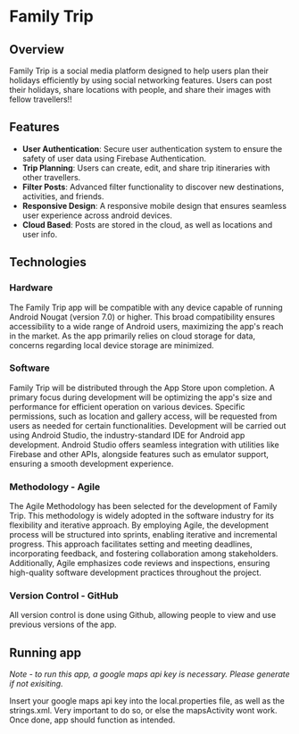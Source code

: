 # Family Trip

## Overview
Family Trip is a social media platform designed to help users plan their holidays efficiently by using social networking features. Users can post their holidays, share locations with people, and share their images with fellow travellers!!

## Features
- **User Authentication**: Secure user authentication system to ensure the safety of user data using Firebase Authentication.
- **Trip Planning**: Users can create, edit, and share trip itineraries with other travellers.
- **Filter Posts**: Advanced filter functionality to discover new destinations, activities, and friends.
- **Responsive Design**: A responsive mobile design that ensures seamless user experience across android devices.
- **Cloud Based**: Posts are stored in the cloud, as well as locations and user info.

## Technologies

### Hardware
The Family Trip app will be compatible with any device capable of running Android Nougat (version 7.0) or higher. This broad compatibility ensures accessibility to a wide range of Android users, maximizing the app's reach in the market. As the app primarily relies on cloud storage for data, concerns regarding local device storage are minimized.

### Software
Family Trip will be distributed through the App Store upon completion. A primary focus during development will be optimizing the app's size and performance for efficient operation on various devices. Specific permissions, such as location and gallery access, will be requested from users as needed for certain functionalities. Development will be carried out using Android Studio, the industry-standard IDE for Android app development. Android Studio offers seamless integration with utilities like Firebase and other APIs, alongside features such as emulator support, ensuring a smooth development experience.

### Methodology - Agile
The Agile Methodology has been selected for the development of Family Trip. This methodology is widely adopted in the software industry for its flexibility and iterative approach. By employing Agile, the development process will be structured into sprints, enabling iterative and incremental progress. This approach facilitates setting and meeting deadlines, incorporating feedback, and fostering collaboration among stakeholders. Additionally, Agile emphasizes code reviews and inspections, ensuring high-quality software development practices throughout the project.

### Version Control - GitHub
All version control is done using Github, allowing people to view and use previous versions of the app.

## Running app
*Note - to run this app, a google maps api key is necessary. Please generate if not exisiting.*

Insert your google maps api key into the local.properties file, as well as the strings.xml. Very important to do so, or else the mapsActivity wont work. Once done, app should function as intended.
